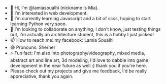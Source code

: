 - 👋 Hi, I’m @lamiasoualhi (nickname is Mia).
- 👀 I’m interested in web development.
- 🌱 I’m currently learning Javascript and a bit of scss, hoping to start learning Python very soon.
- 💞️ I’m looking to collaborate on anything, I don't know, just testing things out, i'm actually an architecture student, this is a hobby I just picked!
- 📫 How to reach me: my facebook: Lamia Soualhi
- 😄 Pronouns: She/her
- ⚡ Fun fact: I'm also into photography/videography, mixed media, abstract art and line art, 3d modeling, I'd love to dabble into game development in the near future as well :) thank you if you're here.
- Please check out my projects and give me feedback, I'd be really appreciative, thank you again.

